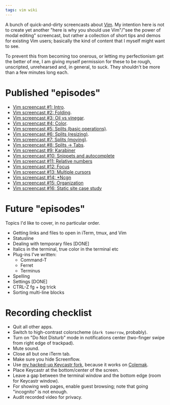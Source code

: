 ```yaml
---
tags: vim wiki
---
```


A bunch of quick-and-dirty screencasts about [Vim](/wiki/Vim). My intention here is not to create yet another "here is why you should use Vim"/"see the power of modal editing" screencast, but rather a collection of short tips and demos for existing Vim users; basically the kind of content that I myself might want to see.

To prevent this from becoming too onerous, or letting my perfectionism get the better of me, I am giving myself permission for these to be rough, unscripted, unrehearsed and, in general, to suck. They shouldn't be more than a few minutes long each.

# Published "episodes"

-   [Vim screencast #1: Intro](https://youtu.be/MAHC9eZbx4o).
-   [Vim screencast #2: Folding](https://youtu.be/oqYQ7IeDs0E).
-   [Vim screencast #3: Oil vs vinegar](https://youtu.be/OgQW07saWb0).
-   [Vim screencast #4: Color](https://youtu.be/QcOxU1sOOuw).
-   [Vim screencast #5: Splits (basic operations)](https://youtu.be/WrRbLEAgI5M).
-   [Vim screencast #6: Splits (resizing)](https://youtu.be/xSNmu4CQDas).
-   [Vim screencast #7: Splits (moving)](https://youtu.be/mXHVHVYdbuQ).
-   [Vim screencast #8: Splits → Tabs](https://youtu.be/uYSN6vVPr6w).
-   [Vim screencast #9: Karabiner](https://youtu.be/YnLL9kUrWk0)
-   [Vim screencast #10: Snippets and autocomplete](https://youtu.be/WeppptWfV-0)
-   [Vim screencast #11: Relative numbers](https://www.youtube.com/watch?v=0aEv1Nj0IPg)
-   [Vim screencast #12: Focus](https://youtu.be/1JY7oIlH9g0)
-   [Vim screencast #13: Multiple cursors](https://youtu.be/YwMgnmZNWXA)
-   [Vim screencast #14: \*Ncgn](https://youtu.be/7Bx_mLDBtRc)
-   [Vim screencast #15: Organization](https://youtu.be/QGQROe8ACpY)
-   [Vim screencast #16: Static site case study](https://youtu.be/fTyfevqIuJA)

# Future "episodes"

Topics I'd like to cover, in no particular order.

-   Getting links and files to open in iTerm, tmux, and Vim
-   Statusline
-   Dealing with temporary files [DONE]
-   Italics in the terminal, true color in the terminal etc
-   Plug-ins I've written:
    -   Command-T
    -   Ferret
    -   Terminus
-   Spelling
-   Settings [DONE]
-   CTRL-Z fg + bg trick
-   Sorting multi-line blocks

# Recording checklist

-   Quit all other apps.
-   Switch to high-contrast colorscheme (`dark tomorrow`, probably).
-   Turn on "Do Not Disturb" mode in notifications center (two-finger swipe from right edge of trackpad).
-   Mute sound.
-   Close all but one iTerm tab.
-   Make sure you hide Screenflow.
-   Use [my hacked-up Keycastr fork](https://github.com/wincent/keycastr/tree/wincent), because it works on [Colemak](/wiki/Colemak).
-   Place Keycastr at the bottom/center of the screen.
-   Leave a gap between the terminal window and the bottom edge (room for Keycastr window).
-   For showing web pages, enable guest browsing; note that going "incognito" is not enough.
-   Audit recorded video for privacy.
